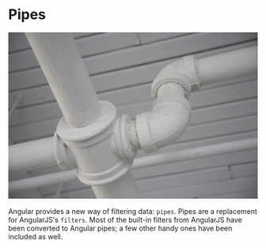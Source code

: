 # Pipes

![Pipes by Life-Of-Pix is licensed under Public Domain (https://pixabay.com/en/pipe-plumbing-connection-pipeline-406906/)](../.gitbook/assets/pipes.jpg)

Angular provides a new way of filtering data: `pipes`. Pipes are a replacement for AngularJS's `filters`. Most of the built-in filters from AngularJS have been converted to Angular pipes; a few other handy ones have been included as well.
